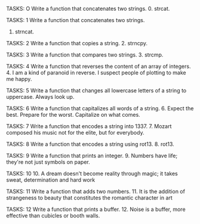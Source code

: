 TASKS: O	Write a function that concatenates two strings.
0. strcat.

TASKS: 1	Write a function that concatenates two strings.
1. strncat.

TASKS: 2	Write a function that copies a string.
2. strncpy.

TASKS: 3	Write a function that compares two strings.
3. strcmp.

TASKS: 4	Write a function that reverses the content of an array of integers.
4. I am a kind of paranoid in reverse. I suspect people of plotting to make me happy.

TASKS: 5	Write a function that changes all lowercase letters of a string to uppercase.
Always look up.

TASKS: 6	Write a function that capitalizes all words of a string.
6. Expect the best. Prepare for the worst. Capitalize on what comes.

TASKS: 7	Write a function that encodes a string into 1337.
7. Mozart composed his music not for the elite, but for everybody.

TASKS: 8	Write a function that encodes a string using rot13.
8. rot13.

TASKS: 9	Write a function that prints an integer.
9. Numbers have life; they're not just symbols on paper.

TASKS: 10	10. A dream doesn't become reality through magic; it takes sweat, determination and hard work

TASKS: 11	Write a function that adds two numbers.
11. It is the addition of strangeness to beauty that constitutes the romantic character in art

TASKS: 12	Write a function that prints a buffer.
12. Noise is a buffer, more effective than cubicles or booth walls.
